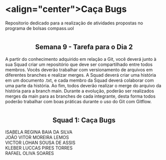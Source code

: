 # <align="center">Caça Bugs

Repositorio dedicado para a realização de atividades propostas no programa de bolsas compass.uol

# <h2 align="center">Semana 9 - Tarefa para o Dia 2</h2>

A partir do conhecimento adquirido em relação a Git, você deverá junto à sua Squad criar um repositório que deve ser compartilhado entre todos membros. Vocês deverão trabalhar com versionamento de arquivos em diferentes branches e realizar merges. A Squad deverá criar uma história em um documento .txt, e cada membro da Squad deverá colaborar com uma parte da história. Ao fim, todos deverão realizar o merge do arquivo da história para a branch main. Durante a evolução, poderão ser realizados merges da main para as branches de cada integrante, desta forma todos poderão trabalhar com boas práticas durante o uso do Git com Gitflow.


# <h2 align="center">Squad 1: Caça Bugs</h2>
   ISABELA REGINA BAIA DA SILVA\
   JOÃO VITOR MOREIRA LEMOS\
   VICTOR LOHAN SOUSA DE ASSIS\
   KLEBER LUCCAS PIRES TORRES\
   RAFAEL OLIVA SOARES
